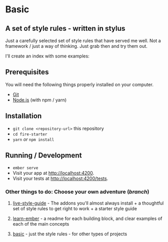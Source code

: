 # Basic


## A set of style rules - written in stylus

Just a carefully selected set of style rules that have served me well. Not a framework / just a way of thinking. Just grab then and try them out.

I'll create an index with some examples:


## Prerequisites

You will need the following things properly installed on your computer.

* [Git](https://git-scm.com/)
* [Node.js](https://nodejs.org/) (with npm / yarn)


## Installation

* `git clone <repository-url>` this repository
* `cd fire-starter`
* `yarn` _or_ `npm install`


## Running / Development

* `ember serve`
* Visit your app at [http://localhost:4200](http://localhost:4200).
* Visit your tests at [http://localhost:4200/tests](http://localhost:4200/tests).


### Other things to do: Choose your own adventure (_branch_)

1. [live-style-guide](https://github.com/sheriffderek/fire-starter) - The addons you'll almost always install + a thoughtful set of style rules to get right to work + a starter style guide

2. [learn-ember](https://github.com/sheriffderek/fire-starter/tree/learn-ember) - a readme for each building block, and clear examples of each of the main concepts

3. [basic](https://github.com/sheriffderek/fire-starter/tree/basic) - just the style rules - for other types of projects
